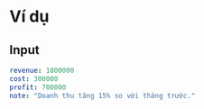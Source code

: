 # Ví dụ

## Input
```yaml
revenue: 1000000
cost: 300000
profit: 700000
note: "Doanh thu tăng 15% so với tháng trước."
